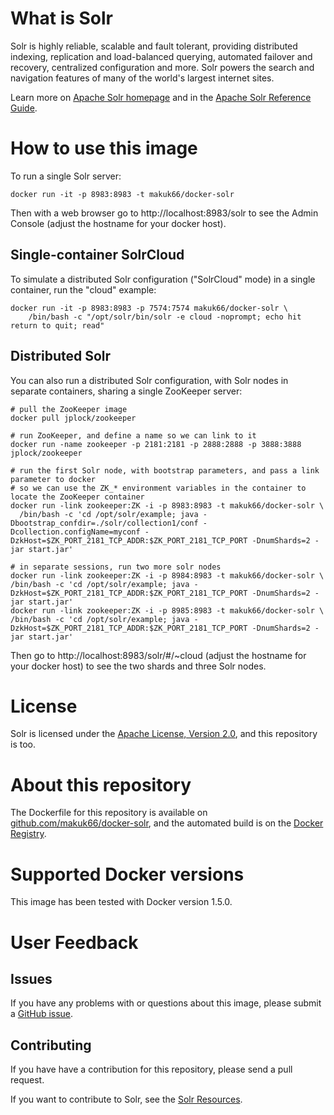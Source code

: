 # What is Solr

Solr is highly reliable, scalable and fault tolerant, providing distributed indexing, replication and load-balanced querying, automated failover and recovery, centralized configuration and more. Solr powers the search and navigation features of many of the world's largest internet sites.

Learn more on [Apache Solr homepage](http://lucene.apache.org/solr/) and in the [Apache Solr Reference Guide](https://www.apache.org/dyn/closer.cgi/lucene/solr/ref-guide/).


# How to use this image

To run a single Solr server:

    docker run -it -p 8983:8983 -t makuk66/docker-solr

Then with a web browser go to http://localhost:8983/solr to see the Admin Console (adjust the hostname for your docker host).


## Single-container SolrCloud

To simulate a distributed Solr configuration ("SolrCloud" mode) in a single container, run the "cloud" example:

    docker run -it -p 8983:8983 -p 7574:7574 makuk66/docker-solr \
        /bin/bash -c "/opt/solr/bin/solr -e cloud -noprompt; echo hit return to quit; read"


## Distributed Solr

You can also run a distributed Solr configuration, with Solr nodes in separate containers, sharing a single ZooKeeper server:

    # pull the ZooKeeper image
    docker pull jplock/zookeeper

    # run ZooKeeper, and define a name so we can link to it
    docker run -name zookeeper -p 2181:2181 -p 2888:2888 -p 3888:3888 jplock/zookeeper

    # run the first Solr node, with bootstrap parameters, and pass a link parameter to docker
    # so we can use the ZK_* environment variables in the container to locate the ZooKeeper container
    docker run -link zookeeper:ZK -i -p 8983:8983 -t makuk66/docker-solr \
      /bin/bash -c 'cd /opt/solr/example; java -Dbootstrap_confdir=./solr/collection1/conf -Dcollection.configName=myconf -DzkHost=$ZK_PORT_2181_TCP_ADDR:$ZK_PORT_2181_TCP_PORT -DnumShards=2 -jar start.jar'

    # in separate sessions, run two more solr nodes
    docker run -link zookeeper:ZK -i -p 8984:8983 -t makuk66/docker-solr \
    /bin/bash -c 'cd /opt/solr/example; java -DzkHost=$ZK_PORT_2181_TCP_ADDR:$ZK_PORT_2181_TCP_PORT -DnumShards=2 -jar start.jar'
    docker run -link zookeeper:ZK -i -p 8985:8983 -t makuk66/docker-solr \
    /bin/bash -c 'cd /opt/solr/example; java -DzkHost=$ZK_PORT_2181_TCP_ADDR:$ZK_PORT_2181_TCP_PORT -DnumShards=2 -jar start.jar'

Then go to http://localhost:8983/solr/#/~cloud (adjust the hostname for your docker host) to see the two shards and three Solr nodes.

# License

Solr is licensed under the [Apache License, Version 2.0](https://www.apache.org/licenses/LICENSE-2.0), and this repository is too.

# About this repository

The Dockerfile for this repository is available on [github.com/makuk66/docker-solr](https://github.com/makuk66/docker-solr/blob/master/Dockerfile), and the automated build is on the [Docker Registry](https://registry.hub.docker.com/u/makuk66/docker-solr/).

# Supported Docker versions

This image has been tested with Docker version 1.5.0.

# User Feedback

## Issues

If you have any problems with or questions about this image, please submit a [GitHub issue](https://github.com/makuk66/docker-solr/issues).

## Contributing

If you have have a contribution for this repository, please send a pull request.

If you want to contribute to Solr, see the [Solr Resources](http://lucene.apache.org/solr/resources.html).
